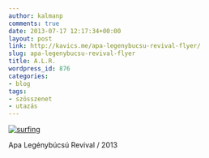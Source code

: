 ```yaml
---
author: kalmanp
comments: true
date: 2013-07-17 12:17:34+00:00
layout: post
link: http://kavics.me/apa-legenybucsu-revival-flyer/
slug: apa-legenybucsu-revival-flyer
title: A.L.R.
wordpress_id: 876
categories:
- blog
tags:
- szösszenet
- utazás
---
```


[![surfing](/kavicsblog/wp-content/uploads/2013/07/4528248_0be70f12935673f5fa92bca3053cf58b_wm.gif)](/kavicsblog/wp-content/uploads/2013/07/4528248_0be70f12935673f5fa92bca3053cf58b_wm.gif)




Apa Legénybúcsú Revival / 2013
